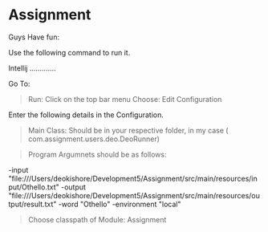 # Assignment
Guys Have fun:

Use the following command to run it.

Intellij
.............

Go To:
> Run: Click on the top bar menu
> Choose: Edit Configuration

Enter the following details in the Configuration.

> Main Class: Should be in your respective folder, in my case ( com.assignment.users.deo.DeoRunner)

> Program Argumnets should be as follows:

-input "file:///Users/deokishore/Development5/Assignment/src/main/resources/input/Othello.txt"
-output "file:///Users/deokishore/Development5/Assignment/src/main/resources/output/result.txt"
-word "Othello" -environment "local"

>Choose classpath of Module:
 Assignment